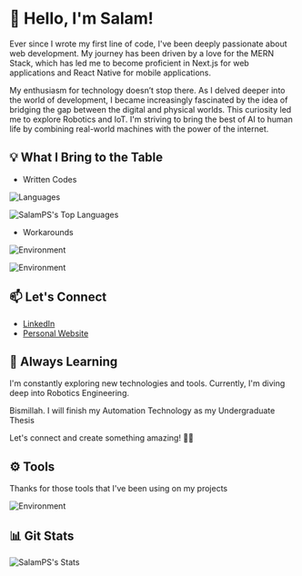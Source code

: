 # 👋 Hello, I'm Salam!

Ever since I wrote my first line of code, I've been deeply passionate about web development. My journey has been driven by a love for the MERN Stack, which has led me to become proficient in Next.js for web applications and React Native for mobile applications.

My enthusiasm for technology doesn’t stop there. As I delved deeper into the world of development, I became increasingly fascinated by the idea of bridging the gap between the digital and physical worlds. This curiosity led me to explore Robotics and IoT. I'm striving to bring the best of AI to human life by combining real-world machines with the power of the internet.

## 💡 What I Bring to the Table

- Written Codes

![Languages](https://skillicons.dev/icons?i=html,css,javascript,typescript,cpp,dart,python,java,lua&perline=50)

![SalamPS's Top Languages](https://github-readme-stats.vercel.app/api/top-langs/?username=SalamPS&theme=vue-dark&show_icons=true&hide_border=true&layout=compact)

- Workarounds

![Environment](https://skillicons.dev/icons?i=react,nextjs,vuejs,vite,flutter,flask,ros)

![Environment](https://skillicons.dev/icons?i=discordjs,firebase,mysql,mongodb,raspberrypi,cmake,arduino)

## 📫 Let's Connect

- [LinkedIn](https://www.linkedin.com/in/salam-pararta/)
- [Personal Website](https://salamp.id)

## 🌱 Always Learning

I'm constantly exploring new technologies and tools. Currently, I'm diving deep into Robotics Engineering.

Bismillah. I will finish my Automation Technology as my Undergraduate Thesis

Let's connect and create something amazing! 🚀✨

## ⚙️ Tools

Thanks for those tools that I've been using on my projects

![Environment](https://skillicons.dev/icons?i=vscode,figma,blender,sketchup,robloxstudio,postman)

## 📊 Git Stats

![SalamPS's Stats](https://github-readme-stats.vercel.app/api?username=SalamPS&theme=react&show_icons=true&hide_border=true&count_private=true&rank_icon=github)
